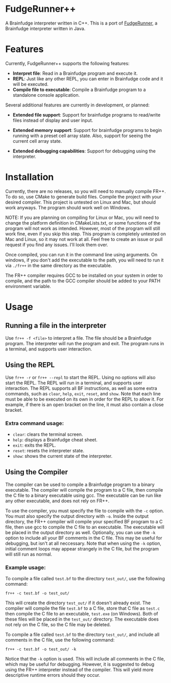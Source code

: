 # FudgeRunner++

A Brainfudge interpreter written in C++. This is a port of [FudgeRunner](https://github.com/trevin-j/FudgeRunner), a Brainfudge interpreter written in Java.

# Features

Currently, FudgeRunner++ supports the following features:

* **Interpret file**: Read in a Brainfudge program and execute it.
* **REPL**: Just like any other REPL, you can enter in Brainfudge code and it will be executed.
* **Compile file to executable**: Compile a Brainfudge program to a standalone console application.

Several additional features are currently in development, or planned:

* **Extended file support**: Support for brainfudge programs to read/write files instead of display and user input.

* **Extended memory support**: Support for brainfudge programs to begin running with a preset cell array state. Also, support for seeing the current cell array state.

* **Extended debugging capabilities**: Support for debugging using the interpreter.

# Installation

Currently, there are no releases, so you will need to manually compile FR++. To do so, use CMake to generate build files. Compile the project with your desired compiler. This project is untested on Linux and Mac, but should work anyways. The program should work well on Windows.

NOTE: If you are planning on compiling for Linux or Mac, you will need to change the platform definition in CMakeLists.txt, or some functions of the program will not work as intended. However, most of the program will still work fine, even if you skip this step. This program is completely untested on Mac and Linux, so it may not work at all. Feel free to create an issue or pull request if you find any issues. I'll look them over.

Once compiled, you can run it in the command line using arguments. On windows, if you don't add the executable to the path, you will need to run it via `./fr++` in the same directory as the executable.

The FR++ compiler requires GCC to be installed on your system in order to compile, and the path to the GCC compiler should be added to your PATH environment variable.

# Usage

## Running a file in the interpreter

Use `fr++ -f <file>` to interpret a file. The file should be a Brainfudge program. The interpreter will run the program and exit. The program runs in a terminal, and supports user interaction.

## Using the REPL

Use `fr++ -r` or `fr++ --repl` to start the REPL. Using no options will also start the REPL. The REPL will run in a terminal, and supports user interaction. The REPL supports all BF instructions, as well as some extra commands, such as `clear`, `help`, `exit`, `reset`, and `show`. Note that each line must be able to be executed on its own in order for the REPL to allow it. For example, if there is an open bracket on the line, it must also contain a close bracket.

### Extra command usage:

* `clear`: clears the terminal screen.
* `help`: displays a Brainfudge cheat sheet.
* `exit`: exits the REPL.
* `reset`: resets the interpreter state.
* `show`: shows the current state of the interpreter.

## Using the Compiler

The compiler can be used to compile a Brainfudge program to a binary executable. The compiler will compile the program to a C file, then compile the C file to a binary executable using gcc. The executable can be run like any other executable, and does not rely on FR++.

To use the compiler, you must specify the file to compile with the `-c` option. You must also specify the output directory with `-o`. Inside the output directory, the FR++ compiler will compile your specified BF program to a C file, then use gcc to compile the C file to an executable. The executable will be placed in the output directory as well. Optionally, you can use the `-k` option to include all your BF comments in the C file. This may be useful for debugging, but isn't at all neccessary. Note that when using the `-k` option, initial comment loops may appear strangely in the C file, but the program will still run as normal.

### Example usage:

To compile a file called `test.bf` to the directory `test_out/`, use the following command:

```
fr++ -c test.bf -o test_out/
```

This will create the directory `test_out/` if it doesn't already exist. The compiler will compile the file `test.bf` to a C file, store that C file as `test.c` then compile the C file to an executable, `test.exe` (on Windows). Both of these files will be placed in the `test_out/` directory. The executable does not rely on the C file, so the C file may be deleted.

To compile a file called `test.bf` to the directory `test_out/`, and include all comments in the C file, use the following command:

```
fr++ -c test.bf -o test_out/ -k
```

Notice that the `-k` option is used. This will include all comments in the C file, which may be useful for debugging. However, it is suggested to debug using the FR++ interpreter instead of the compiler. This will yield more descriptive runtime errors should they occur.
